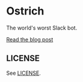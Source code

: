 # Ostrich

The world's worst Slack bot.

[Read the blog post][1]

## LICENSE

See [LICENSE](LICENSE).

[1]: http://cazrin.net/blog/2016/building-a-slack-bot-using-elixir/
